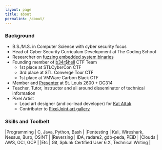 ```yaml
---
layout: page
title: about
permalink: /about/
---
```

### Background
* B.S./M.S. in Computer Science with cyber security focus
* Head of Cyber Security Curriculum Development at The Coding School
* Researcher on [fuzzing embedded system binaries](https://github.com/BryanOrabutt/almiraj) 
* Founding member of [b34r$hell](https://wustl-bearshell.github.io/) CTF Team
  * 1st place at STLCyberCon CTF
  * 3rd place at STL Converge Tour CTF
  * 1st place at VMWare Carbon Black CTF
* Member and [Presenter](https://www.meetup.com/St-Louis-2600/events/skcdpnybcdbkb/) at St. Louis 2600 + DC314
* Teacher, Tutor, Instructor and all around disseminator of technical information
* Pixel Artist
  * Lead art designer (and co-lead developer) for [Kat Attak](https://katattak.itch.io/kat-attak)
  * Contributer to [PixelJoint art gallery](http://pixeljoint.com/p/136425.htm)
  
### Skills and Toolbelt

|Programming 	| C, Java, Python, Bash					|
|Pentesting 	| Kali, Wireshark, Nessus, Burp, OSINT			|
|Reversing 	| IDA, radare2, gdb-peda, PEiD				|
|Clouds 	| AWS, OCI, GCP					|
|Etc 		| Git, Splunk Certified User 6.X, Technical Writing	|

